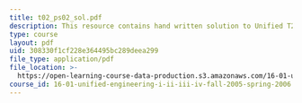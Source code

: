 ```yaml
---
title: t02_ps02_sol.pdf
description: This resource contains hand written solution to Unified T2 problem.
type: course
layout: pdf
uid: 308330f1cf228e364495bc289deea299
file_type: application/pdf
file_location: >-
  https://open-learning-course-data-production.s3.amazonaws.com/16-01-unified-engineering-i-ii-iii-iv-fall-2005-spring-2006/308330f1cf228e364495bc289deea299_t02_ps02_sol.pdf
course_id: 16-01-unified-engineering-i-ii-iii-iv-fall-2005-spring-2006
---
```

